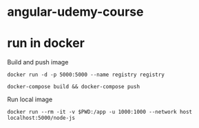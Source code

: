 # angular-udemy-course

# run in docker 

Build and push image

```docker run -d -p 5000:5000 --name registry registry```

```docker-compose build && docker-compose push```

Run local image

```docker run --rm -it -v $PWD:/app -u 1000:1000 --network host localhost:5000/node-js```

